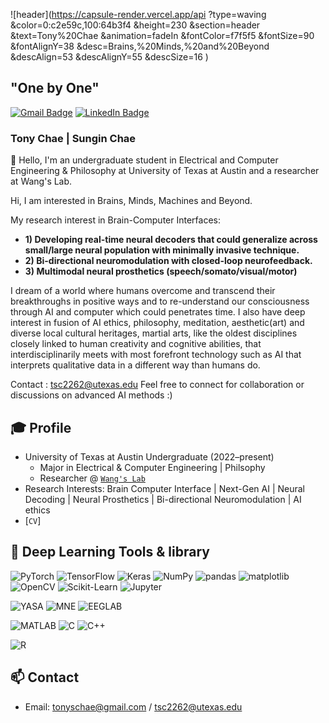 ![header](https://capsule-render.vercel.app/api
?type=waving
&color=0:c2e59c,100:64b3f4
&height=230
&section=header
&text=Tony%20Chae
&animation=fadeIn
&fontColor=f7f5f5
&fontSize=90
&fontAlignY=38
&desc=Brains,%20Minds,%20and%20Beyond
&descAlign=53
&descAlignY=55
&descSize=16
)

## "One by One"

[![Gmail Badge](https://img.shields.io/badge/Gmail-D14836?style=for-the-badge&logo=gmail&logoColor=white&link=mailto:tonyschae@gmail.com)](mailto:tonyschae@gmail.com)
[![LinkedIn Badge](https://img.shields.io/badge/LinkedIn-0077B5?style=for-the-badge&logo=linkedin&logoColor=white&link=https://www.linkedin.com/in/tony-chae-3bb600249/)](www.linkedin.com/in/tony-chae-3bb600249/)
### Tony Chae | Sungin Chae

👋 Hello, I'm an undergraduate student in Electrical and Computer Engineering & Philosophy at University of Texas at Austin and a researcher at Wang's Lab. 

Hi, I am interested in Brains, Minds, Machines and Beyond. 

My research interest in Brain-Computer Interfaces:
- **1) Developing real-time neural decoders that could generalize across small/large neural population with minimally invasive technique.**
- **2) Bi-directional neuromodulation with closed-loop neurofeedback.**
- **3) Multimodal neural prosthetics (speech/somato/visual/motor)**
  
I dream of a world where humans overcome and transcend their breakthroughs in positive ways and to re-understand our consciousness through AI and computer which could penetrates time.
I also have deep interest in fusion of AI ethics, philosophy, meditation, aesthetic(art) and diverse local cultural heritages, martial arts, like the oldest disciplines closely linked to human creativity and cognitive abilities, that interdisciplinarily meets with most forefront technology such as AI that interprets qualitative data in a different way than humans do. 

Contact : tsc2262@utexas.edu
Feel free to connect for collaboration or discussions on advanced AI methods :)

## 🎓 Profile

- University of Texas at Austin Undergraduate (2022–present)  
  - Major in Electrical & Computer Engineering | Philsophy 
  - Researcher @ [`Wang's Lab`](https://wanggroup.bme.utexas.edu/)
- Research Interests: Brain Computer Interface | Next-Gen AI | Neural Decoding | Neural Prosthetics | Bi-directional Neuromodulation | AI ethics
- [`CV`]


## 🔧 Deep Learning Tools & library

![PyTorch](https://img.shields.io/badge/PyTorch-EE4C2C?style=for-the-badge&logo=pytorch&logoColor=white)
![TensorFlow](https://img.shields.io/badge/TensorFlow-FF6F00?style=for-the-badge&logo=tensorflow&logoColor=white)
![Keras](https://img.shields.io/badge/Keras-D00000?style=for-the-badge&logo=keras&logoColor=white)
![NumPy](https://img.shields.io/badge/NumPy-4B8BBE?style=for-the-badge&logo=numpy&logoColor=white)
![pandas](https://img.shields.io/badge/pandas-150458?style=for-the-badge&logo=pandas&logoColor=white)
![matplotlib](https://img.shields.io/badge/matplotlib-11557C?style=for-the-badge&logo=matplotlib&logoColor=white)
![OpenCV](https://img.shields.io/badge/OpenCV-5C3EE8?style=for-the-badge&logo=opencv&logoColor=white)
![Scikit-Learn](https://img.shields.io/badge/scikit--learn-008080?style=for-the-badge&logo=scikit-learn&logoColor=white)
![Jupyter](https://img.shields.io/badge/Jupyter-F37626?style=for-the-badge&logo=jupyter&logoColor=white)

![YASA](https://img.shields.io/badge/YASA-4B0082?style=for-the-badge)
![MNE](https://img.shields.io/badge/MNE-77216F?style=for-the-badge&logo=mne&logoColor=white)
![EEGLAB](https://img.shields.io/badge/EEGLAB-F8761E?style=for-the-badge)

![MATLAB](https://img.shields.io/badge/MATLAB-0076A8?style=for-the-badge&logo=matlab&logoColor=white)
![C](https://img.shields.io/badge/C-00599C?style=for-the-badge&logo=c&logoColor=white)
![C++](https://img.shields.io/badge/C++-00599C?style=for-the-badge&logo=c%2B%2B&logoColor=white)

![R](https://img.shields.io/badge/R-276DC3?style=for-the-badge&logo=r-project&logoColor=white)



## 📫 Contact

- Email: tonyschae@gmail.com / tsc2262@utexas.edu
